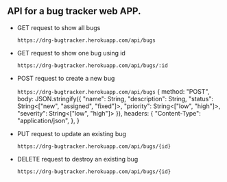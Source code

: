 ## API for a bug tracker web APP.

- GET request to show all bugs

  `https://drg-bugtracker.herokuapp.com/api/bugs`

- GET request to show one bug using id

  `https://drg-bugtracker.herokuapp.com/api/bugs/:id`

- POST request to create a new bug

  `https://drg-bugtracker.herokuapp.com/api/bugs`
  {
  method: "POST",
  body: JSON.stringify({
  "name": String,
  "description": String,
  "status": String<["new", "assigned", "fixed"]>,
  "priority": String<["low", "high"]>,
  "severity": String<["low", "high"]>
  }),
  headers: {
  "Content-Type": "application/json",
  },
  }

- PUT request to update an existing bug

  `https://drg-bugtracker.herokuapp.com/api/bugs/{id}`

- DELETE request to destroy an existing bug

  `https://drg-bugtracker.herokuapp.com/api/bugs/{id}`
